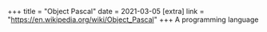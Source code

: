 +++
title = "Object Pascal"
date = 2021-03-05
[extra]
link = "https://en.wikipedia.org/wiki/Object_Pascal"
+++
A programming language

